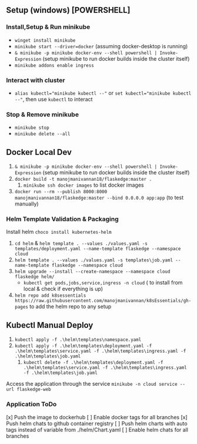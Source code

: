 


## Setup (windows) [POWERSHELL]
### Install,Setup & Run minikube
- `winget install minikube`
- `minikube start --driver=docker` (assuming docker-desktop is running)
- `& minikube -p minikube docker-env --shell powershell | Invoke-Expression` (setup minikube to run docker builds inside the cluster itself)
- `minikube addons enable ingress` 


### Interact with cluster
- `alias kubectl="minikube kubectl --"` or `set kubectl="minikube kubectl --"`, then use `kubectl` to interact

### Stop & Remove minikube
- `minikube stop`
- `minikube delete --all`

## Docker Local Dev
1. `& minikube -p minikube docker-env --shell powershell | Invoke-Expression` (setup minikube to run docker builds inside the cluster itself)
2. `docker build -t manojmanivannan18/flaskedge:master .`
   1. `minikube ssh docker images` to list docker images
3. `docker run --rm --publish 8000:8000 manojmanivannan18/flaskedge:master --bind 0.0.0.0 app:app` (to test manually)
   

### Helm Template Validation & Packaging
Install helm `choco install kubernetes-helm`
1. `cd helm` & `helm template . --values ./values.yaml -s templates/deployment.yaml --name-template flaskedge --namespace cloud`
2. `helm template . --values ./values.yaml -s templates\job.yaml --name-template flaskedge --namespace cloud`
3. `helm upgrade --install --create-namespace --namespace cloud flaskedge helm/`
   - `kubectl get pods,jobs,service,ingress -n cloud` ( to install from local & check if everything is up)
4. `helm repo add k8sessentials https://raw.githubusercontent.com/manojmanivannan/k8sEssentials/gh-pages` to add the helm repo to any setup


## Kubectl Manual Deploy
1. `kubectl apply -f .\helm\templates\namespace.yaml`
2. `kubectl apply -f .\helm\templates\deployment.yaml -f .\helm\templates\service.yaml -f .\helm\templates\ingress.yaml -f .\helm\templates\job.yaml`
   1. `kubectl delete -f .\helm\templates\deployment.yaml -f .\helm\templates\service.yaml -f .\helm\templates\ingress.yaml -f .\helm\templates\job.yaml`


Access the application through the service `minikube -n cloud service --url flaskedge-web`

### Application ToDo
[x] Push the image to dockerhub
[ ] Enable docker tags for all branches
[x] Push helm chats to github container registry
[ ] Push helm charts with auto tags instead of variable from ./helm/Chart.yaml
[ ] Enable helm chats for all branches
